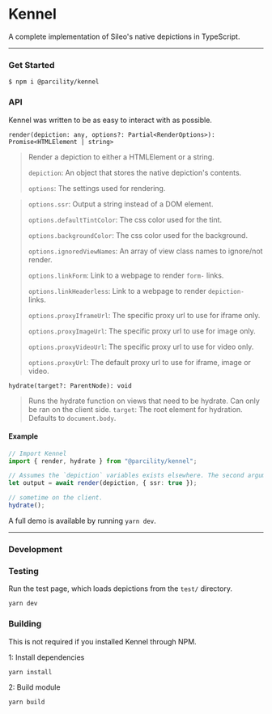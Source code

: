 # Kennel

A complete implementation of Sileo's native depictions in TypeScript.

---

### Get Started

```shell script
$ npm i @parcility/kennel
```

### API

Kennel was written to be as easy to interact with as possible.

`render(depiction: any, options?: Partial<RenderOptions>): Promise<HTMLElement | string>`

> Render a depiction to either a HTMLElement or a string.
>
> `depiction`: An object that stores the native depiction's contents.
>
> `options`: The settings used for rendering.

> `options.ssr`: Output a string instead of a DOM element.
>
> `options.defaultTintColor`: The css color used for the tint.
>
> `options.backgroundColor`: The css color used for the background.
>
> `options.ignoredViewNames`: An array of view class names to ignore/not render.
>
> `options.linkForm`: Link to a webpage to render `form-` links.
>
>
> `options.linkHeaderless`: Link to a webpage to render `depiction-` links.
>
> `options.proxyIframeUrl`: The specific proxy url to use for iframe only.
>
> `options.proxyImageUrl`: The specific proxy url to use for image only.
>
> `options.proxyVideoUrl`: The specific proxy url to use for video only.
>
> `options.proxyUrl`: The default proxy url to use for iframe, image or video.

`hydrate(target?: ParentNode): void`

> Runs the hydrate function on views that need to be hydrate. Can only be ran on the client side.
> `target`: The root element for hydration. Defaults to `document.body`.

#### Example

```ts
// Import Kennel
import { render, hydrate } from "@parcility/kennel";

// Assumes the `depiction` variables exists elsewhere. The second argument (options) can be omitted.
let output = await render(depiction, { ssr: true });

// sometime on the client.
hydrate();
```

A full demo is available by running `yarn dev`.

---

### Development

### Testing

Run the test page, which loads depictions from the `test/` directory.

```shell script
yarn dev
```

### Building

This is not required if you installed Kennel through NPM.

1: Install dependencies

```shell script
yarn install
```

2: Build module

```shell script
yarn build
```
